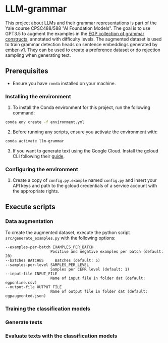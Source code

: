 # LLM-grammar

This project about LLMs and their grammar representations is part of the Yale course CPSC488/588 "AI Foundation Models". The goal is to use GPT3.5 to augment the examples in the [EGP collection of grammar constructs](https://www.englishprofile.org/english-grammar-profile/egp-online), annotated with difficulty levels. The augmented dataset is used to train grammar detection heads on sentence embeddings generated by [ember-v1](https://huggingface.co/llmrails/ember-v1). They can be used to create a preference dataset or do rejection sampling when generating text.

## Prerequisites

- Ensure you have `conda` installed on your machine. 

### Installing the environment

1. To install the Conda environment for this project, run the following command:
```bash
conda env create -f environment.yml
```

2. Before running any scripts, ensure you activate the environment with:
```bash
conda activate llm-grammar
```

3. If you want to generate text using the Google Cloud. Install the gcloud CLI following their [guide](https://cloud.google.com/sdk/docs/install).

### Configuring the environment

1. Create a copy of `config.py.example` named `config.py` and insert your API keys and path to the gcloud credentials of a service account with the appropriate rights.

## Execute scripts

### Data augmentation

To create the augmented dataset, execute the python script `src/generate_examples.py` with the following options:
```
--examples-per-batch EXAMPLES_PER_BATCH
                    Positive and negative examples per batch (default: 20)
--batches BATCHES     Batches (default: 5)
--samples-per-level SAMPLES_PER_LEVEL
                    Samples per CEFR level (default: 1)
--input-file INPUT_FILE
                    Name of input file in folder dat (default: egponline.csv)
--output-file OUTPUT_FILE
                    Name of output file in folder dat (default: egpaugmented.json)
```

### Training the classification models

### Generate texts

### Evaluate texts with the classification models